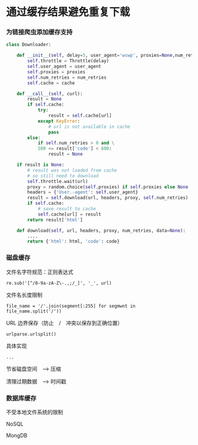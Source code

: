 # 通过缓存结果避免重复下载

### 为链接爬虫添加缓存支持

```python
class Downloader:

    def __init__(self, delay=5, user_agent='wswp', proxies=None,num_retries=1, cache=None):
        self.throttle = Throttle(delay)
        self.user_agent = user_agent
        self.proxies = proxies
        self.num_retries = num_retries
        self.cache = cache

    def __call__(self, curl):
        result = None
        if self.cache:
            try:
                result = self.cache[url]
            except KeyError:
                # url is not available in cache
                pass
        else:
            if self.num_retries > 0 and \
            500 <= result['code'] < 600:
                result = None

    if result is None:
        # result was not loaded from cache
        # so still need to download
        self.throttle.wait(url)
        proxy = random.choice(self.proxies) if self.proxies else None
        headers = {'User.-agent': self.user_agent}
        result = self.download(url, headers, proxy, self.num_retries)
        if self.cache:
            # save result to cache
            self.cache[url] = result
        return result['html']

    def download(self, url, headers, proxy, num_retries, data=None):
        ....
        return {'html': html, 'code': code}
```

### 磁盘缓存

文件名字符规范：正则表达式

    re.sub('[^/0-9a-zA-Z\-.,;/_]', '_', url)

文件名长度限制

    file_name = '/'.join(segment[:255] for segmwnt in file_name.split('/'))

URL 边界保存（防止　/　冲突以保存到正确位置）

    urlparse.urlsplit()

具体实现

    ...

节省磁盘空间　--> 压缩

清理过期数据　--> 时间戳

### 数据库缓存

不受本地文件系统的限制

NoSQL

MongDB
